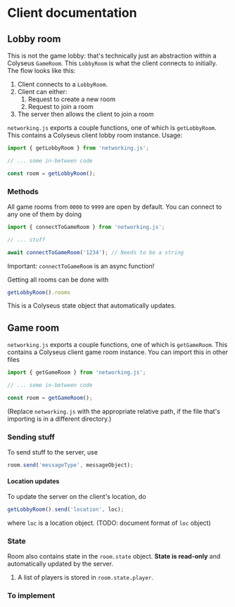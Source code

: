 # Client documentation

## Lobby room

This is not the game lobby: that's technically just an abstraction within a Colyseus `GameRoom`. This `LobbyRoom` is what the client connects to initially. The flow looks like this:

1. Client connects to a `LobbyRoom`.
2. Client can either:
   1. Request to create a new room
   2. Request to join a room
3. The server then allows the client to join a room

`networking.js` exports a couple functions, one of which is `getLobbyRoom`. This contains a Colyseus client lobby room instance. Usage:

```js
import { getLobbyRoom } from 'networking.js';

// ... some in-between code

const room = getLobbyRoom();
```

### Methods

All game rooms from `0000` to `9999` are open by default. You can connect to any one of them by doing
```js
import { connectToGameRoom } from 'networking.js';

// ... stuff

await connectToGameRoom('1234'); // Needs to be a string
```

Important: `connectToGameRoom` is an async function!

Getting all rooms can be done with
```js
getLobbyRoom().rooms
```
This is a Colyseus state object that automatically updates.


## Game room

`networking.js` exports a couple functions, one of which is `getGameRoom`. This contains a Colyseus client game room instance. You can import this in other files

```js
import { getGameRoom } from 'networking.js';

// ... some in-between code

const room = getGameRoom();
```

(Replace `networking.js` with the appropriate relative path, if the file that's importing is in a different directory.)

### Sending stuff

To send stuff to the server, use

```js
room.send('messageType', messageObject);
```

#### Location updates

To update the server on the client's location, do
```js
getLobbyRoom().send('location', loc);
```
where `loc` is a location object. (TODO: document format of `loc` object)


### State

Room also contains state in the `room.state` object. **State is read-only** and automatically updated by the server.

1. A list of players is stored in `room.state.player`.

### To implement
